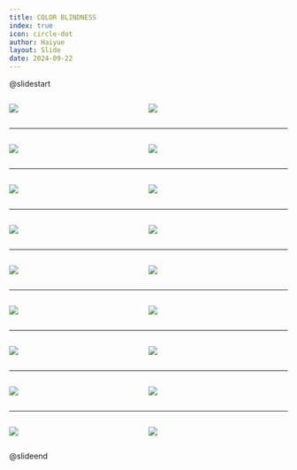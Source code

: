 ```yaml
---
title: COLOR BLINDNESS
index: true
icon: circle-dot
author: Haiyue
layout: Slide
date: 2024-09-22
---
```

 
@slidestart

<div style="display:flex">
<div style="flex:1">

![](https://raw.githubusercontent.com/yclord/reading/refs/heads/master/english/Level-T/COLOR%20BLINDNESS/001.webp)
</div>
<div style="flex:1">

![](https://raw.githubusercontent.com/yclord/reading/refs/heads/master/english/Level-T/COLOR%20BLINDNESS/002.webp)
</div>
</div>

---

<div style="display:flex">
<div style="flex:1">

![](https://raw.githubusercontent.com/yclord/reading/refs/heads/master/english/Level-T/COLOR%20BLINDNESS/003.webp)
</div>
<div style="flex:1">

![](https://raw.githubusercontent.com/yclord/reading/refs/heads/master/english/Level-T/COLOR%20BLINDNESS/004.webp)
</div>
</div>

---

<div style="display:flex">
<div style="flex:1">

![](https://raw.githubusercontent.com/yclord/reading/refs/heads/master/english/Level-T/COLOR%20BLINDNESS/005.webp)
</div>
<div style="flex:1">

![](https://raw.githubusercontent.com/yclord/reading/refs/heads/master/english/Level-T/COLOR%20BLINDNESS/006.webp)
</div>
</div>

---

<div style="display:flex">
<div style="flex:1">

![](https://raw.githubusercontent.com/yclord/reading/refs/heads/master/english/Level-T/COLOR%20BLINDNESS/007.webp)
</div>
<div style="flex:1">

![](https://raw.githubusercontent.com/yclord/reading/refs/heads/master/english/Level-T/COLOR%20BLINDNESS/008.webp)
</div>
</div>

---

<div style="display:flex">
<div style="flex:1">

![](https://raw.githubusercontent.com/yclord/reading/refs/heads/master/english/Level-T/COLOR%20BLINDNESS/009.webp)
</div>
<div style="flex:1">

![](https://raw.githubusercontent.com/yclord/reading/refs/heads/master/english/Level-T/COLOR%20BLINDNESS/010.webp)
</div>
</div>

---

<div style="display:flex">
<div style="flex:1">

![](https://raw.githubusercontent.com/yclord/reading/refs/heads/master/english/Level-T/COLOR%20BLINDNESS/011.webp)
</div>
<div style="flex:1">

![](https://raw.githubusercontent.com/yclord/reading/refs/heads/master/english/Level-T/COLOR%20BLINDNESS/012.webp)
</div>
</div>

---

<div style="display:flex">
<div style="flex:1">

![](https://raw.githubusercontent.com/yclord/reading/refs/heads/master/english/Level-T/COLOR%20BLINDNESS/013.webp)
</div>
<div style="flex:1">

![](https://raw.githubusercontent.com/yclord/reading/refs/heads/master/english/Level-T/COLOR%20BLINDNESS/014.webp)
</div>
</div>

---

<div style="display:flex">
<div style="flex:1">

![](https://raw.githubusercontent.com/yclord/reading/refs/heads/master/english/Level-T/COLOR%20BLINDNESS/015.webp)
</div>
<div style="flex:1">

![](https://raw.githubusercontent.com/yclord/reading/refs/heads/master/english/Level-T/COLOR%20BLINDNESS/016.webp)
</div>
</div>

---

<div style="display:flex">
<div style="flex:1">

![](https://raw.githubusercontent.com/yclord/reading/refs/heads/master/english/Level-T/COLOR%20BLINDNESS/017.webp)
</div>
<div style="flex:1">

![](https://raw.githubusercontent.com/yclord/reading/refs/heads/master/english/Level-T/COLOR%20BLINDNESS/018.webp)
</div>
</div>

@slideend